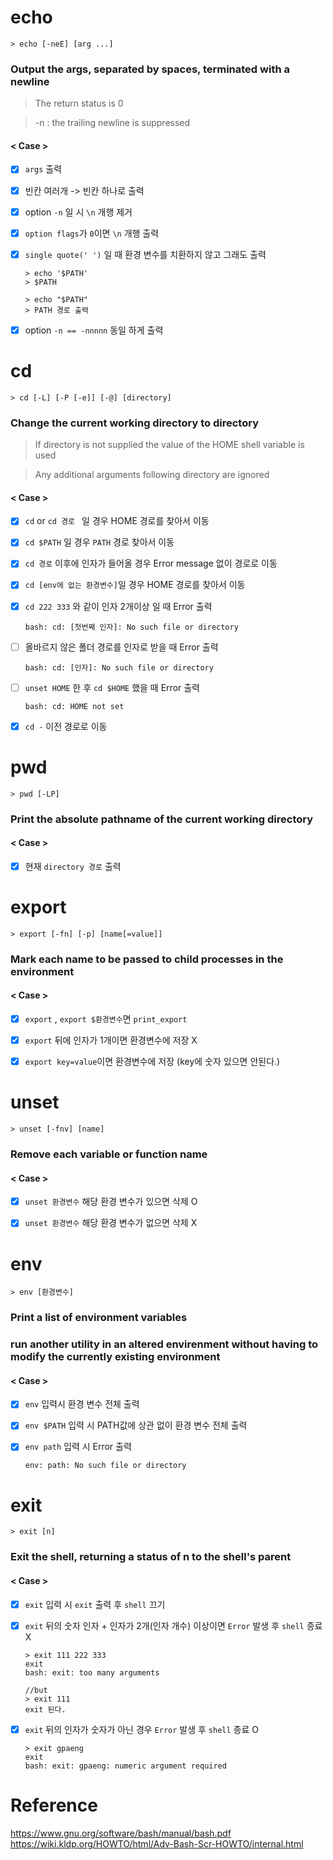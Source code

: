 # echo

```shell
> echo [-neE] [arg ...]
```

### Output the args, separated by spaces, terminated with a newline

>The return status is 0 

> -n : the trailing newline is suppressed



#### < Case >

- [x] `args` 출력
- [x] 빈칸 여러개 -> 빈칸 하나로 출력
- [x] option `-n` 일 시 `\n` 개행 제거

- [x] `option flags`가 `0`이면 `\n` 개행 출력

- [x] `single quote(' ')` 일 때 환경 변수를 치환하지 않고 그래도 출력

  ```shell
  > echo '$PATH'
  > $PATH
  
  > echo "$PATH"
  > PATH 경로 출력
  ```


- [x] option `-n == -nnnnn` 동일 하게 출력





# cd

```shell
> cd [-L] [-P [-e]] [-@] [directory]
```

### Change the current working directory to directory

> If directory is not supplied the value of the HOME shell variable is used

> Any additional arguments following directory are ignored



#### < Case >

- [x] `cd` or `cd 경로 ` 일 경우 HOME 경로를 찾아서 이동

- [x] `cd $PATH` 일 경우 `PATH` 경로 찾아서 이동 

- [x] `cd 경로` 이후에 인자가 들어올 경우 Error message 없이 경로로 이동

- [x] `cd [env에 없는 환경변수]`일 경우 HOME 경로를 찾아서 이동

- [x] `cd 222 333` 와 같이 인자 2개이상 일 때 Error 출력

  ```shell
  bash: cd: [첫번째 인자]: No such file or directory
  ```

- [ ] 올바르지 않은 폴더 경로를 인자로 받을 때 Error 출력

  ```shell
  bash: cd: [인자]: No such file or directory
  ```

- [ ] `unset HOME` 한 후 `cd $HOME` 했을 때 Error 출력

  ```shell
  bash: cd: HOME not set
  ```

- [x] `cd -` 이전 경로로 이동





# pwd

```shell
> pwd [-LP]
```

### Print the absolute pathname of the current working directory



#### < Case >

- [x] 현재 `directory 경로` 출력





# export

```shell
> export [-fn] [-p] [name[=value]]
```

### Mark each name to be passed to child processes in the environment



#### < Case >

- [x] `export` , `export $환경변수`면 `print_export`
- [x] `export` 뒤에 인자가 1개이면 환경변수에 저장 X
- [x] `export key=value`이면 환경변수에 저장 (key에 숫자 있으면 안된다.)



# unset

```shell
> unset [-fnv] [name]
```

### Remove each variable or function name



#### < Case >

- [x] `unset 환경변수` 해당 환경 변수가 있으면 삭제 O
- [x] `unset 환경변수` 해당 환경 변수가 없으면 삭제 X



# env

```shell
> env [환경변수]
```

### Print a list of environment variables 

### run another utility in an altered envirenment without having to modify the currently existing environment



#### < Case >

- [x] `env`  입력시 환경 변수 전체 출력

- [x] `env $PATH` 입력 시 PATH값에 상관 없이 환경 변수 전체 출력 

- [x] `env path` 입력 시 Error 출력

  ```shell
  env: path: No such file or directory
  ```

   



# exit

```shell
> exit [n]
```

### Exit the shell, returning a status of n to the shell's parent



#### < Case >

- [x] `exit` 입력 시 `exit` 출력 후 `shell` 끄기

- [x] `exit` 뒤의 숫자 인자 + 인자가 2개(인자 개수) 이상이면 `Error` 발생 후 `shell` 종료 X

  ```shell
  > exit 111 222 333
  exit
  bash: exit: too many arguments
  
  //but
  > exit 111
  exit 된다.
  ```

- [x] `exit` 뒤의 인자가 숫자가 아닌 경우 `Error` 발생 후 `shell` 종료 O

  ```shell
  > exit gpaeng
  exit
  bash: exit: gpaeng: numeric argument required
  ```



# Reference

https://www.gnu.org/software/bash/manual/bash.pdf
https://wiki.kldp.org/HOWTO/html/Adv-Bash-Scr-HOWTO/internal.html
